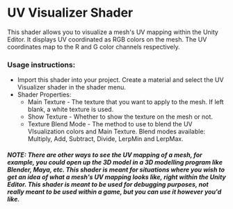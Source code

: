 # UV Visualizer Shader #

This shader allows you to visualize a mesh's UV mapping within the Unity Editor. It displays UV coordinated as RGB colors on the mesh. The UV coordinates map to the R and G color channels respectively.


### Usage instructions: ###
* Import this shader into your project. Create a material and select the UV Visualizer shader in the shader menu.
* Shader Properties:
  - Main Texture - The texture that you want to apply to the mesh. If left blank, a white texture is used.
  - Show Texture - Whether to show the texture on the mesh or not.
  - Texture Blend Mode - The method to use to blend the UV VIsualization colors and Main Texture. Blend modes available: Multiply, Add, Subtract, Divide, LerpMin and LerpMax.


#### ___NOTE: There are other ways to see the UV mapping of a mesh, for example, you could open up the 3D model in a 3D modelling program like Blender, Maya, etc. This shader is meant for situations where you wish to get an idea of what a mesh's UV mapping looks like, right within the Unity Editor. This shader is meant to be used for debugging purposes, not really meant to be used within a game, but you can use it however you'd like.___ ####

